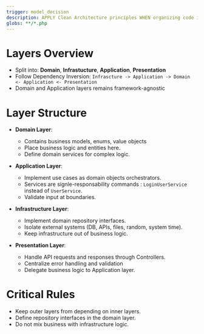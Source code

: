 ```yaml
---
trigger: model_decision
description: APPLY Clean Architecture principles WHEN organizing code in backend
globs: **/*.php
---
```


# Layers Overview

- Split into: **Domain**, **Infrastucture**, **Application**, **Presentation**
- Follow Dependency Inversion: `Infrascture -> Application -> Domain <- Application <- Presentation`
- Domain and Application layers remains framework-agnostic

# Layer Structure

- **Domain Layer**:
  - Contains business models, enums, value objects
  - Place business logic and entities here.
  - Define domain services for complex logic.

- **Application Layer**:
  - Implement use cases as domain objects orchestrators.
  - Services are signle-responsability commands : `LoginUserService` instead of `UserService`.
  - Validate input at boundaries.

- **Infrastructure Layer**:
  - Implement domain repository interfaces.
  - Isolate external systems (DB, APIs, files, random, system time).
  - Keep infrastructure out of business logic.

- **Presentation Layer**:
  - Handle API requests and responses through Controllers.
  - Centralize error handling and validation
  - Delegate business logic to Application layer.

# Critical Rules

- Keep outer layers from depending on inner layers.
- Define repository interfaces in the domain layer.
- Do not mix business with infrastructure logic.